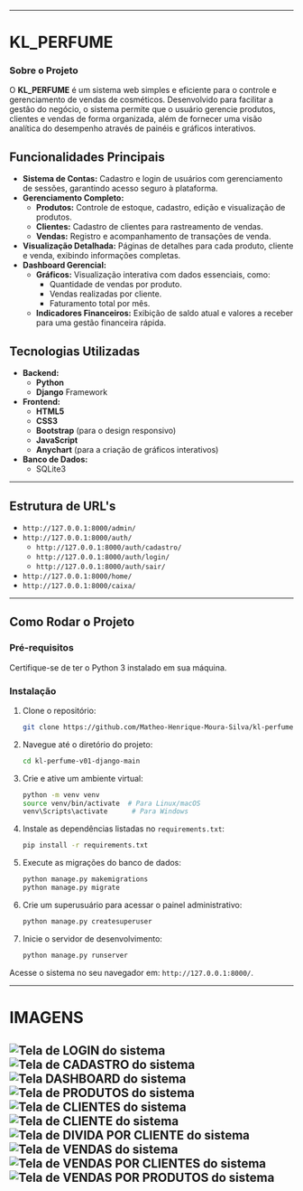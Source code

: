 -----

# KL\_PERFUME
### Sobre o Projeto

O **KL\_PERFUME** é um sistema web simples e eficiente para o controle e gerenciamento de vendas de cosméticos. Desenvolvido para facilitar a gestão do negócio, o sistema permite que o usuário gerencie produtos, clientes e vendas de forma organizada, além de fornecer uma visão analítica do desempenho através de painéis e gráficos interativos.

## Funcionalidades Principais

  - **Sistema de Contas:** Cadastro e login de usuários com gerenciamento de sessões, garantindo acesso seguro à plataforma.
  - **Gerenciamento Completo:**
      - **Produtos:** Controle de estoque, cadastro, edição e visualização de produtos.
      - **Clientes:** Cadastro de clientes para rastreamento de vendas.
      - **Vendas:** Registro e acompanhamento de transações de venda.
  - **Visualização Detalhada:** Páginas de detalhes para cada produto, cliente e venda, exibindo informações completas.
  - **Dashboard Gerencial:**
      - **Gráficos:** Visualização interativa com dados essenciais, como:
          - Quantidade de vendas por produto.
          - Vendas realizadas por cliente.
          - Faturamento total por mês.
      - **Indicadores Financeiros:** Exibição de saldo atual e valores a receber para uma gestão financeira rápida.

## Tecnologias Utilizadas

  - **Backend:**
      - **Python**
      - **Django** Framework
  - **Frontend:**
      - **HTML5**
      - **CSS3**
      - **Bootstrap** (para o design responsivo)
      - **JavaScript**
      - **Anychart** (para a criação de gráficos interativos)
  - **Banco de Dados:**
      - SQLite3
-----
## Estrutura de URL's
- `http://127.0.0.1:8000/admin/`
- `http://127.0.0.1:8000/auth/`
  - `http://127.0.0.1:8000/auth/cadastro/`
  - `http://127.0.0.1:8000/auth/login/`
  - `http://127.0.0.1:8000/auth/sair/`
- `http://127.0.0.1:8000/home/`
- `http://127.0.0.1:8000/caixa/`
-----
## Como Rodar o Projeto

### Pré-requisitos

Certifique-se de ter o Python 3 instalado em sua máquina.

### Instalação

1.  Clone o repositório:

    ```bash
    git clone https://github.com/Matheo-Henrique-Moura-Silva/kl-perfume-v01-django.git
    ```

2.  Navegue até o diretório do projeto:

    ```bash
    cd kl-perfume-v01-django-main
    ```

3.  Crie e ative um ambiente virtual:

    ```bash
    python -m venv venv
    source venv/bin/activate  # Para Linux/macOS
    venv\Scripts\activate      # Para Windows
    ```

4.  Instale as dependências listadas no `requirements.txt`:

    ```bash
    pip install -r requirements.txt
    ```

5.  Execute as migrações do banco de dados:

    ```bash
    python manage.py makemigrations
    python manage.py migrate
    ```

6.  Crie um superusuário para acessar o painel administrativo:

    ```bash
    python manage.py createsuperuser
    ```

7.  Inicie o servidor de desenvolvimento:

    ```bash
    python manage.py runserver
    ```

Acesse o sistema no seu navegador em: `http://127.0.0.1:8000/`.

-----
# IMAGENS
![Tela de LOGIN do sistema](screenshots/a(7).png)
![Tela de CADASTRO do sistema](screenshots/a(8).png)
![Tela DASHBOARD do sistema](screenshots/a(5).png)
![Tela de PRODUTOS do sistema](screenshots/a(9).png)
![Tela de CLIENTES do sistema](screenshots/a(10).png)
![Tela de CLIENTE do sistema](screenshots/a(1).png)
![Tela de DIVIDA POR CLIENTE do sistema](screenshots/a(2).png)
![Tela de VENDAS do sistema](screenshots/a(6).png)
![Tela de VENDAS POR CLIENTES do sistema](screenshots/a(4).png)
![Tela de VENDAS POR PRODUTOS do sistema](screenshots/a(3).png)
-----

